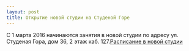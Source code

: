 ```yaml
---
layout: post
title: Открытие новой студии на Студеной Горе
---
```

С 1 марта 2016 начинаются занятия в новой студии по адресу ул. Студеная Гора, дом 36, 2 этаж каб. 127.<a href="/schedule/index.html#schedule-spasskaya-i-suzdalsky">Расписание в новой студии</a>


